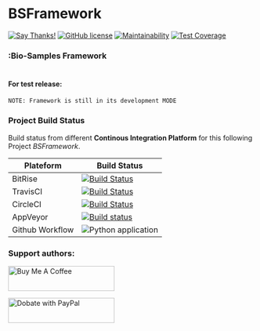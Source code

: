 # BSFramework
[![Say Thanks!](https://img.shields.io/badge/Say%20Thanks-!-1EAEDB.svg)](https://saythanks.io/to/0x0is1off@gmail.com)
[![GitHub license](https://img.shields.io/github/license/0x0is1/BSFramework)](https://github.com/0x0is1/BSFramework/blob/master/LICENSE)
[![Maintainability](https://api.codeclimate.com/v1/badges/dfe37044800a1b71ed25/maintainability)](https://codeclimate.com/github/0x0is1/BSFramework/maintainability)
[![Test Coverage](https://api.codeclimate.com/v1/badges/dfe37044800a1b71ed25/test_coverage)](https://codeclimate.com/github/0x0is1/BSFramework/test_coverage)

### :Bio-Samples Framework
# 
#### For test release:

```sh
NOTE: Framework is still in its development MODE
```
### Project Build Status

Build status from different **Continous Integration Platform** for this  following Project *BSFramework*.

| Plateform | Build Status |
| ------ | ------ |
| BitRise | [![Build Status](https://app.bitrise.io/app/3ca6b9357d67375f/status.svg?token=_Aucb0eMh75RGhhfyCy6gA)](https://app.bitrise.io/app/3ca6b9357d67375f) |
| TravisCI | [![Build Status](https://travis-ci.com/0x0is1/BSFramework.svg?branch=master)](https://travis-ci.com/0x0is1/BSFramework) |
| CircleCI | [![Build Status](https://circleci.com/gh/0x0is1/BSFramework.svg?style=shield)](https://app.circleci.com/pipelines/github/0x0is1/BSFramework) |
| AppVeyor | [![Build status](https://ci.appveyor.com/api/projects/status/uipoli0a8hkmyo23/branch/master?svg=true)](https://ci.appveyor.com/project/0x0is1/bsframework/branch/master) |
| Github Workflow | ![Python application](https://github.com/0x0is1/BSFramework/workflows/Python%20application/badge.svg?branch=master) |

### **Support authors**:

<a href="https://www.buymeacoffee.com/6dciIwk" target="_blank"><img src="https://cdn.buymeacoffee.com/buttons/default-pink.png" alt="Buy Me A Coffee" style="height: 51px !important;width: 217px !important;" ></a>

<a href="https://paypal.me/0x0is1?locale.x=en_GB" target="_blank"><img src="https://pluspng.com/img-png/-460.png" alt="Dobate with PayPal" style="height: 51px !important;width: 217px !important;" ></a>


